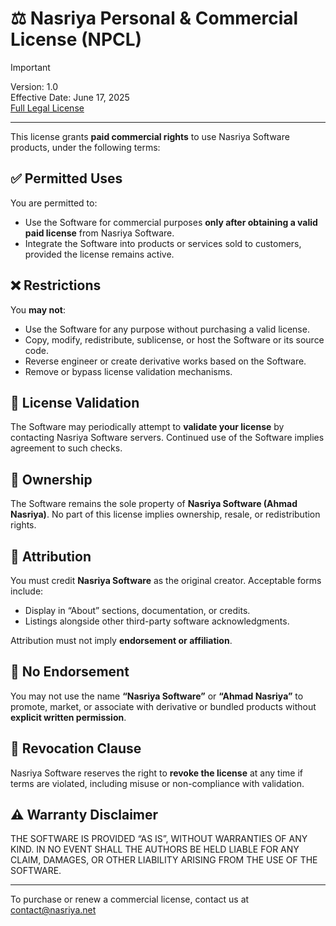 # ⚖️ Nasriya Personal & Commercial License (NPCL)

> [!IMPORTANT]  
> Version: 1.0  
> Effective Date: June 17, 2025  
> [Full Legal License](./LICENSE)

---

This license grants **paid commercial rights** to use Nasriya Software products, under the following terms:

## ✅ Permitted Uses

You are permitted to:

- Use the Software for commercial purposes **only after obtaining a valid paid license** from Nasriya Software.  
- Integrate the Software into products or services sold to customers, provided the license remains active.

## ❌ Restrictions

You **may not**:

- Use the Software for any purpose without purchasing a valid license.  
- Copy, modify, redistribute, sublicense, or host the Software or its source code.  
- Reverse engineer or create derivative works based on the Software.  
- Remove or bypass license validation mechanisms.

## 🔐 License Validation

The Software may periodically attempt to **validate your license** by contacting Nasriya Software servers. Continued use of the Software implies agreement to such checks.

## 👤 Ownership

The Software remains the sole property of **Nasriya Software (Ahmad Nasriya)**. No part of this license implies ownership, resale, or redistribution rights.

## 📢 Attribution

You must credit **Nasriya Software** as the original creator. Acceptable forms include:

- Display in “About” sections, documentation, or credits.  
- Listings alongside other third-party software acknowledgments.

Attribution must not imply **endorsement or affiliation**.

## 🚫 No Endorsement

You may not use the name **“Nasriya Software”** or **“Ahmad Nasriya”** to promote, market, or associate with derivative or bundled products without **explicit written permission**.

## 🔁 Revocation Clause

Nasriya Software reserves the right to **revoke the license** at any time if terms are violated, including misuse or non-compliance with validation.

## ⚠️ Warranty Disclaimer

THE SOFTWARE IS PROVIDED “AS IS”, WITHOUT WARRANTIES OF ANY KIND. IN NO EVENT SHALL THE AUTHORS BE HELD LIABLE FOR ANY CLAIM, DAMAGES, OR OTHER LIABILITY ARISING FROM THE USE OF THE SOFTWARE.

---

To purchase or renew a commercial license, contact us at contact@nasriya.net